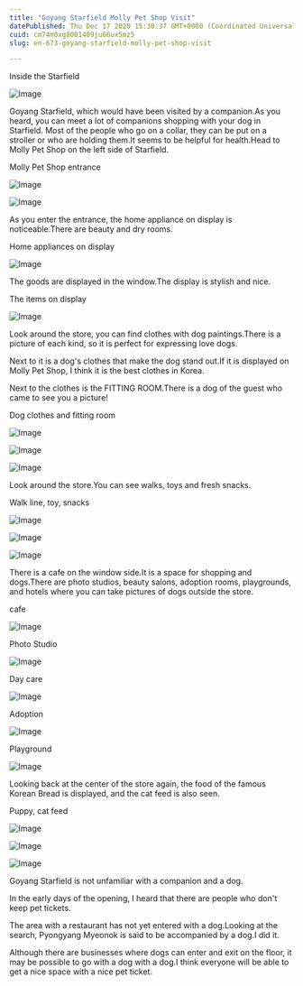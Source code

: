 ```yaml
---
title: "Goyang Starfield Molly Pet Shop Visit"
datePublished: Thu Dec 17 2020 15:30:37 GMT+0000 (Coordinated Universal Time)
cuid: cm74m0xg8001409ju66ux5mz5
slug: en-673-goyang-starfield-molly-pet-shop-visit

---
```



Inside the Starfield

![Image](https://cdn.hashnode.com/res/hashnode/image/upload/v1739527906217/8a0aeb0d-8bb8-4fd2-a539-174b3d4cb9d1.jpeg)

Goyang Starfield, which would have been visited by a companion.As you heard, you can meet a lot of companions shopping with your dog in Starfield. Most of the people who go on a collar, they can be put on a stroller or who are holding them.It seems to be helpful for health.Head to Molly Pet Shop on the left side of Starfield.

Molly Pet Shop entrance

![Image](https://cdn.hashnode.com/res/hashnode/image/upload/v1739527908649/2badb2c1-b8b4-4981-894a-b95db7a61e2b.jpeg)

![Image](https://cdn.hashnode.com/res/hashnode/image/upload/v1739527910600/cd7329df-5fd1-4d8a-9263-4e68f30984a0.jpeg)

As you enter the entrance, the home appliance on display is noticeable.There are beauty and dry rooms.

Home appliances on display

![Image](https://cdn.hashnode.com/res/hashnode/image/upload/v1739527912609/77cb34e1-e40b-4a4b-a6f7-f841576485b4.jpeg)

The goods are displayed in the window.The display is stylish and nice.

The items on display

![Image](https://cdn.hashnode.com/res/hashnode/image/upload/v1739527914563/2af7be75-bd03-4f94-a78d-79f6ee968f8b.jpeg)

Look around the store, you can find clothes with dog paintings.There is a picture of each kind, so it is perfect for expressing love dogs.

Next to it is a dog's clothes that make the dog stand out.If it is displayed on Molly Pet Shop, I think it is the best clothes in Korea.

Next to the clothes is the FITTING ROOM.There is a dog of the guest who came to see you a picture!

Dog clothes and fitting room

![Image](https://cdn.hashnode.com/res/hashnode/image/upload/v1739527917503/54794c36-22de-4791-b363-fe9615b62c0d.jpeg)

![Image](https://cdn.hashnode.com/res/hashnode/image/upload/v1739527919447/4282ff5d-3a9f-458e-b775-bba17e05d2e4.jpeg)

![Image](https://cdn.hashnode.com/res/hashnode/image/upload/v1739527921274/403936c9-e6da-430e-b7f6-283f5a533a76.jpeg)

Look around the store.You can see walks, toys and fresh snacks.

Walk line, toy, snacks

![Image](https://cdn.hashnode.com/res/hashnode/image/upload/v1739527923297/6d591d19-12ca-4584-8f64-a2ef64412ec0.jpeg)

![Image](https://cdn.hashnode.com/res/hashnode/image/upload/v1739527925394/95ac2229-9591-40ed-82ec-c053c4c7a800.jpeg)

![Image](https://cdn.hashnode.com/res/hashnode/image/upload/v1739527927806/72530899-809a-42bf-9399-d4531315cd18.jpeg)

There is a cafe on the window side.It is a space for shopping and dogs.There are photo studios, beauty salons, adoption rooms, playgrounds, and hotels where you can take pictures of dogs outside the store.

cafe

![Image](https://cdn.hashnode.com/res/hashnode/image/upload/v1739527930280/f5b37941-7780-43aa-b663-38e2b4715902.jpeg)

Photo Studio

![Image](https://cdn.hashnode.com/res/hashnode/image/upload/v1739527932233/4cdc68fb-8932-4a71-9059-bf4221d94174.jpeg)

Day care

![Image](https://cdn.hashnode.com/res/hashnode/image/upload/v1739527934053/f18605fa-cfc7-48bd-82b4-8ec1ae2aa199.jpeg)

Adoption

![Image](https://cdn.hashnode.com/res/hashnode/image/upload/v1739527935853/d2c8f96d-1706-46b7-9979-9695700e501e.jpeg)

Playground

![Image](https://cdn.hashnode.com/res/hashnode/image/upload/v1739527937580/bb4b23ef-88c7-4c15-9854-078946942ed5.jpeg)

Looking back at the center of the store again, the food of the famous Korean Bread is displayed, and the cat feed is also seen.

Puppy, cat feed

![Image](https://cdn.hashnode.com/res/hashnode/image/upload/v1739527939974/8e9be88c-4c7a-461c-8dbf-133c2f539c84.jpeg)

![Image](https://cdn.hashnode.com/res/hashnode/image/upload/v1739527942268/21bdbb2d-9525-4c2c-abe3-f68379167205.jpeg)

![Image](https://cdn.hashnode.com/res/hashnode/image/upload/v1739527943796/75d514a3-9fbb-4b16-944c-ed9509df03b5.jpeg)

Goyang Starfield is not unfamiliar with a companion and a dog.

In the early days of the opening, I heard that there are people who don't keep pet tickets.

The area with a restaurant has not yet entered with a dog.Looking at the search, Pyongyang Myeonok is said to be accompanied by a dog.I did it.

Although there are businesses where dogs can enter and exit on the floor, it may be possible to go with a dog with a dog.I think everyone will be able to get a nice space with a nice pet ticket.